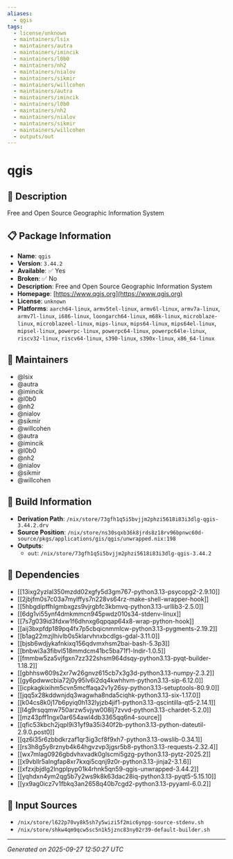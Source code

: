 ```yaml
---
aliases:
  - qgis
tags:
  - license/unknown
  - maintainers/lsix
  - maintainers/autra
  - maintainers/imincik
  - maintainers/l0b0
  - maintainers/nh2
  - maintainers/nialov
  - maintainers/sikmir
  - maintainers/willcohen
  - maintainers/autra
  - maintainers/imincik
  - maintainers/l0b0
  - maintainers/nh2
  - maintainers/nialov
  - maintainers/sikmir
  - maintainers/willcohen
  - outputs/out
---
```


# qgis

## 📝 Description

Free and Open Source Geographic Information System

## 📋 Package Information

- **Name**: `qgis`
- **Version**: `3.44.2`
- **Available**: ✅ Yes
- **Broken**: ✅ No
- **Description**: Free and Open Source Geographic Information System
- **Homepage**: [https://www.qgis.org](https://www.qgis.org)
- **License**: `unknown`
- **Platforms**: `aarch64-linux`, `armv5tel-linux`, `armv6l-linux`, `armv7a-linux`, `armv7l-linux`, `i686-linux`, `loongarch64-linux`, `m68k-linux`, `microblaze-linux`, `microblazeel-linux`, `mips-linux`, `mips64-linux`, `mips64el-linux`, `mipsel-linux`, `powerpc-linux`, `powerpc64-linux`, `powerpc64le-linux`, `riscv32-linux`, `riscv64-linux`, `s390-linux`, `s390x-linux`, `x86_64-linux`
## 👥 Maintainers

- @lsix
- @autra
- @imincik
- @l0b0
- @nh2
- @nialov
- @sikmir
- @willcohen
- @autra
- @imincik
- @l0b0
- @nh2
- @nialov
- @sikmir
- @willcohen


## 🔧 Build Information

- **Derivation Path**: `/nix/store/73gfh1q5i5bvjjm2phzi5618i83i3dlg-qgis-3.44.2.drv`
- **Source Position**: `/nix/store/ns30sqxb36k8jrds8z18rv96bpnwc60d-source/pkgs/applications/gis/qgis/unwrapped.nix:198`
- **Outputs**:
  - `out`:  `/nix/store/73gfh1q5i5bvjjm2phzi5618i83i3dlg-qgis-3.44.2`

## 🔗 Dependencies

- [[13ixg2yzlal350mzdd02xgfy5d3gm767-python3.13-psycopg2-2.9.10]]
- [[2jbjfm0s7c03a7mylffys7n228vs64rz-make-shell-wrapper-hook]]
- [[5hbgdipffhlgmbxgzs9vjrgbfc3kbmvq-python3.13-urllib3-2.5.0]]
- [[6dg1vi55ynf4dmkmmcn945pwdz010s34-stdenv-linux]]
- [[7s7g039id3fdxw1f6dhnxg6qpqap64x8-wrap-python-hook]]
- [[aij3bxpfdp189pq4fx7p5cbqicnmmlcw-python3.13-pygments-2.19.2]]
- [[b1ag22mzjlhivlb0s5klarvhnxbcdlgs-gdal-3.11.0]]
- [[bjsb6wdjykafnkixq156qdvmxhsm2bai-bash-5.3p3]]
- [[bnbwi3a3fibvl518mmdcm41bc5ba71f1-lndir-1.0.5]]
- [[fmmbw5za5vjfgxn7zz322shsm964dsqy-python3.13-pyqt-builder-1.18.2]]
- [[gbhhsw609s2xr7w26gnvz615cb7x3g3d-python3.13-numpy-2.3.2]]
- [[gy6pdwwcbia72j0y95lv6i2dq4kwhhvm-python3.13-sip-6.12.0]]
- [[icpkagkixihm5cvn5mcffaqa2v1y26sy-python3.13-setuptools-80.9.0]]
- [[jqq5x28kddwnjdq3wagwha8nda5ciqhk-python3.13-six-1.17.0]]
- [[k04cs8k0j17b6pyiq0h132lyjzb4jif1-python3.13-qscintilla-qt5-2.14.1]]
- [[l4g9rsqqmw750arzw5vjyw008lj7zvvd-python3.13-chardet-5.2.0]]
- [[mz43pff1ngx0ar654awl4db3365qq6n4-source]]
- [[qfic53kbch2jqpl9i31yf9a35i340f2b-python3.13-python-dateutil-2.9.0.post0]]
- [[qz6i35r6zbbdkrzaf1qr3ig3cf8f9xh7-python3.13-owslib-0.34.1]]
- [[rs3h8g5y8rznyb4k64hgvzvp3jgsr5b8-python3.13-requests-2.32.4]]
- [[wx7mlag0926gbdvhxvadk0glscmi5gzg-python3.13-pytz-2025.2]]
- [[x9vbllr5alngfap8xr7kxqi5cqnj9z0r-python3.13-jinja2-3.1.6]]
- [[xfzxjbjdlg2lngplpyp01k4rhnk5qn59-qgis-unwrapped-3.44.2]]
- [[yqhdxn4ym2qg5b7y2ws9k8k63dac28iq-python3.13-pyqt5-5.15.10]]
- [[yx9ag0icz7v1fbkq3an2658q40b7cgd2-python3.13-pyyaml-6.0.2]]

## 📁 Input Sources

- `/nix/store/l622p70vy8k5sh7y5wizi5f2mic6ynpg-source-stdenv.sh`
- `/nix/store/shkw4qm9qcw5sc5n1k5jznc83ny02r39-default-builder.sh`

---
*Generated on 2025-09-27 12:50:27 UTC*
